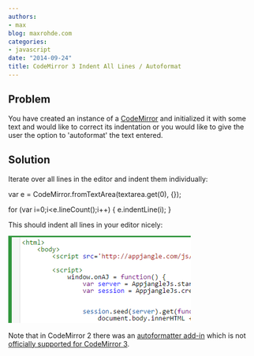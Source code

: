 ```yaml
---
authors:
- max
blog: maxrohde.com
categories:
- javascript
date: "2014-09-24"
title: CodeMirror 3 Indent All Lines / Autoformat
---
```


## Problem

You have created an instance of a [CodeMirror](http://codemirror.net/) and initialized it with some text and would like to correct its indentation or you would like to give the user the option to 'autoformat' the text entered.

## Solution

Iterate over all lines in the editor and indent them individually:

var e = CodeMirror.fromTextArea(textarea.get(0), {});

for (var i=0;i<e.lineCount();i++) { e.indentLine(i); }

This should indent all lines in your editor nicely:

![](images/092414_0056_codemirror31.png)

Note that in CodeMirror 2 there was an [autoformatter add-in](http://codemirror.net/2/demo/formatting.html) which is not [officially supported for CodeMirror 3](http://codemirror.977696.n3.nabble.com/codemirror-3-0-format-preloaded-textarea-code-td4026907.html).